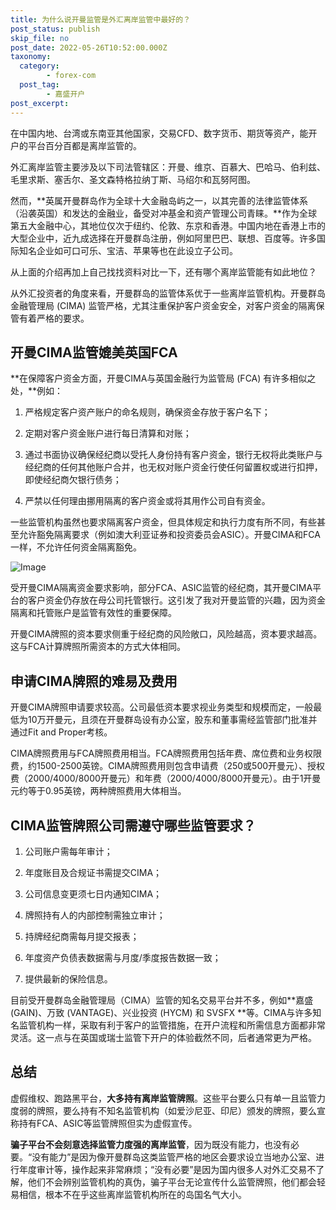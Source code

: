 ```yaml
---
title: 为什么说开曼监管是外汇离岸监管中最好的？
post_status: publish
skip_file: no
post_date: 2022-05-26T10:52:00.000Z
taxonomy:
  category:
        - forex-com
  post_tag:
        - 嘉盛开户
post_excerpt: 
---
```

在中国内地、台湾或东南亚其他国家，交易CFD、数字货币、期货等资产，能开户的平台百分百都是离岸监管的。

外汇离岸监管主要涉及以下司法管辖区：开曼、维京、百慕大、巴哈马、伯利兹、毛里求斯、塞舌尔、圣文森特格拉纳丁斯、马绍尔和瓦努阿图。

然而，**英属开曼群岛作为全球十大金融岛屿之一，以其完善的法律监管体系（沿袭英国）和发达的金融业，备受对冲基金和资产管理公司青睐。**作为全球第五大金融中心，其地位仅次于纽约、伦敦、东京和香港。中国内地在香港上市的大型企业中，近九成选择在开曼群岛注册，例如阿里巴巴、联想、百度等。许多国际知名企业如可口可乐、宝洁、苹果等也在此设立子公司。

从上面的介绍再加上自己找找资料对比一下，还有哪个离岸监管能有如此地位？

从外汇投资者的角度来看，开曼群岛的监管体系优于一些离岸监管机构。开曼群岛金融管理局 (CIMA) 监管严格，尤其注重保护客户资金安全，对客户资金的隔离保管有着严格的要求。

## 开曼CIMA监管媲美英国FCA

**在保障客户资金方面，开曼CIMA与英国金融行为监管局 (FCA) 有许多相似之处，**例如：

1. 严格规定客户资产账户的命名规则，确保资金存放于客户名下；

1. 定期对客户资金账户进行每日清算和对账；

1. 通过书面协议确保经纪商以受托人身份持有客户资金，银行无权将此类账户与经纪商的任何其他账户合并，也无权对账户资金行使任何留置权或进行扣押，即使经纪商欠银行债务；

1. 严禁以任何理由挪用隔离的客户资金或将其用作公司自有资金。

一些监管机构虽然也要求隔离客户资金，但具体规定和执行力度有所不同，有些甚至允许豁免隔离要求（例如澳大利亚证券和投资委员会ASIC）。开曼CIMA和FCA一样，不允许任何资金隔离豁免。

![Image](https://prod-files-secure.s3.us-west-2.amazonaws.com/39ed1227-6d7d-4570-be36-9ccd4a2c4241/bd849744-3fcb-4a37-8312-357962c8f065/image.png?X-Amz-Algorithm=AWS4-HMAC-SHA256&X-Amz-Content-Sha256=UNSIGNED-PAYLOAD&X-Amz-Credential=ASIAZI2LB466Z7INOFLR%2F20250826%2Fus-west-2%2Fs3%2Faws4_request&X-Amz-Date=20250826T221357Z&X-Amz-Expires=3600&X-Amz-Security-Token=IQoJb3JpZ2luX2VjECYaCXVzLXdlc3QtMiJGMEQCHzW%2FFOM8tIRq0XrruL0hLGhMJ22rf8Mv1LxpnpwZcV0CIQDFRhNvMTuzj12xfzx9VRSgV8rnYkc2Y04fy%2F0uTv8Vair%2FAwh%2FEAAaDDYzNzQyMzE4MzgwNSIMghMzUjHNfl%2FWCy2SKtwDiOS7p%2F8ruAhnXaCE1jArCUATSp%2B6Io04%2BlFaqow1zKv%2Bjp2WFqzht3ydD709Jxu8q2Ikhm08vHWUOKOBiUIQrVWfNC7Ozhcsk7OsirnfdAS6QpAPTqbWiJeomuwdTdye2qzE4irrC6hhzrFi842skluJsuU6tsMwhB3ZEyBNH7u76tbubFBjjtKZNjDnKqBgMyknHJdwuVuVVvOnv4RFbhaAwQK%2BGG%2FWwdooqmFSoC%2BTKFxpsguuw03wv72ZeLQrTaEgQSwe3sh5DXtUSbKs4kMbQqmfJ2hs4hpz91KJRNwObO70Gvm%2Fe6sNbWX5dM3jKQT4q%2F%2F2uOOFtOD8rjxsdobhBM0UUvPDw%2BAtDmH18XGmEflG4nQO8L2%2FeUq%2BNzJo1KGJMPkfqzoN942XBvyAGvaNonhVYIM4wzl4NIcpaMMvPmtnWT3Z%2BM5oflz8mTMdcad0yh0xtr%2FQTbohEIguff0vV6wHXgieXV2MgMhBs%2BcJMUENL4cRjkYInHhSc5Y8mK9sXiZYwjQspAE1HZySYub8ZVTQ7V%2BhKyD8EKoZRdRAP%2BBn50tojnzm3cK6icb3tWcOQbqk13DQ9X2A8QieEQeiXUPtdQG7Zqqti0K%2Fpnus6%2FaCrtE9DJydQXYwjNm4xQY6pgHatE%2BKKR%2BKJcBDc3n0mt1uR8chJ7sucB4tXE5jofORzhg7dCCmrJxboNUs2O52Bv3ZByM2Mv2wXkOHbPzh2lpP6SLVni7ZsV8mgRmStbzqnwPMB0rfU6aC%2FadnYGCm%2BJCuuYcjwT54N4UrT3UefsmHRsgzi9hWTmf1ZFzMC4aC0F9HqGUWIDFbJqgDFm9XPbLTTN%2Fp2cKQqf9rO4bpq4TNDBbz4GLq&X-Amz-Signature=6c831142cc1d18ad37b17b01815fb66b79f536e605d74b6e5b95601bcb4d5b06&X-Amz-SignedHeaders=host&x-amz-checksum-mode=ENABLED&x-id=GetObject)

受开曼CIMA隔离资金要求影响，部分FCA、ASIC监管的经纪商，其开曼CIMA平台的客户资金仍存放在母公司托管银行。这引发了我对开曼监管的兴趣，因为资金隔离和托管账户是监管有效性的重要保障。

开曼CIMA牌照的资本要求侧重于经纪商的风险敞口，风险越高，资本要求越高。这与FCA计算牌照所需资本的方式大体相同。

## **申请CIMA牌照的难易及费用**

开曼CIMA牌照申请要求较高。公司最低资本要求视业务类型和规模而定，一般最低为10万开曼元，且须在开曼群岛设有办公室，股东和董事需经监管部门批准并通过Fit and Proper考核。

CIMA牌照费用与FCA牌照费用相当。FCA牌照费用包括年费、席位费和业务权限费，约1500-2500英镑。CIMA牌照费用则包含申请费（250或500开曼元）、授权费（2000/4000/8000开曼元）和年费（2000/4000/8000开曼元）。由于1开曼元约等于0.95英镑，两种牌照费用大体相当。

## CIMA监管牌照公司需遵守哪些监管要求？

1. 公司账户需每年审计；

1. 年度账目及合规证书需提交CIMA；

1. 公司信息变更须七日内通知CIMA；

1. 牌照持有人的内部控制需独立审计；

1. 持牌经纪商需每月提交报表；

1. 年度资产负债表数据需与月度/季度报告数据一致；

1. 提供最新的保险信息。

目前受开曼群岛金融管理局（CIMA）监管的知名交易平台并不多，例如**嘉盛 (GAIN)、万致 (VANTAGE)、兴业投资 (HYCM) 和 SVSFX **等。CIMA与许多知名监管机构一样，采取有利于客户的监管措施，在开户流程和所需信息方面都非常灵活。这一点与在英国或瑞士监管下开户的体验截然不同，后者通常更为严格。

## 总结

虚假维权、跑路黑平台，**大多持有离岸监管牌照**。这些平台要么只有单一且监管力度弱的牌照，要么持有不知名监管机构（如爱沙尼亚、印尼）颁发的牌照，要么宣称持有FCA、ASIC等监管牌照但实为虚假宣传。

**骗子平台不会刻意选择监管力度强的离岸监管**，因为既没有能力，也没有必要。“没有能力”是因为像开曼群岛这类监管严格的地区会要求设立当地办公室、进行年度审计等，操作起来非常麻烦；“没有必要”是因为国内很多人对外汇交易不了解，他们不会辨别监管机构的真伪，骗子平台无论宣传什么监管牌照，他们都会轻易相信，根本不在乎这些离岸监管机构所在的岛国名气大小。